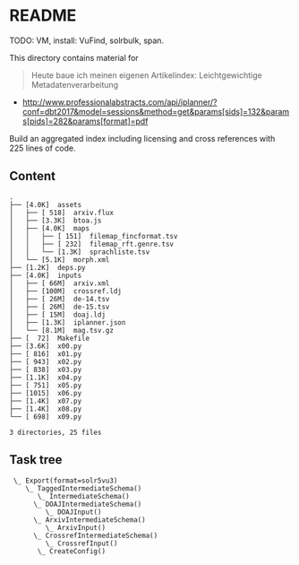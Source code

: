 README
======

TODO: VM, install: VuFind, solrbulk, span.

This directory contains material for

> Heute baue ich meinen eigenen Artikelindex: Leichtgewichtige Metadatenverarbeitung

* http://www.professionalabstracts.com/api/iplanner/?conf=dbt2017&model=sessions&method=get&params[sids]=132&params[pids]=282&params[format]=pdf

Build an aggregated index including licensing and cross references with 225 lines of code.

Content
-------

```
.
├── [4.0K]  assets
│   ├── [ 518]  arxiv.flux
│   ├── [3.3K]  btoa.js
│   ├── [4.0K]  maps
│   │   ├── [ 151]  filemap_fincformat.tsv
│   │   ├── [ 232]  filemap_rft.genre.tsv
│   │   └── [1.3K]  sprachliste.tsv
│   └── [5.1K]  morph.xml
├── [1.2K]  deps.py
├── [4.0K]  inputs
│   ├── [ 66M]  arxiv.xml
│   ├── [100M]  crossref.ldj
│   ├── [ 26M]  de-14.tsv
│   ├── [ 26M]  de-15.tsv
│   ├── [ 15M]  doaj.ldj
│   ├── [1.3K]  iplanner.json
│   └── [8.1M]  mag.tsv.gz
├── [  72]  Makefile
├── [3.6K]  x00.py
├── [ 816]  x01.py
├── [ 943]  x02.py
├── [ 838]  x03.py
├── [1.1K]  x04.py
├── [ 751]  x05.py
├── [1015]  x06.py
├── [1.4K]  x07.py
├── [1.4K]  x08.py
└── [ 698]  x09.py

3 directories, 25 files
```

Task tree
---------

```
 \_ Export(format=solr5vu3)
    \_ TaggedIntermediateSchema()
       \_ IntermediateSchema()
	  \_ DOAJIntermediateSchema()
	     \_ DOAJInput()
	  \_ ArxivIntermediateSchema()
	     \_ ArxivInput()
	  \_ CrossrefIntermediateSchema()
	     \_ CrossrefInput()
       \_ CreateConfig()
```
